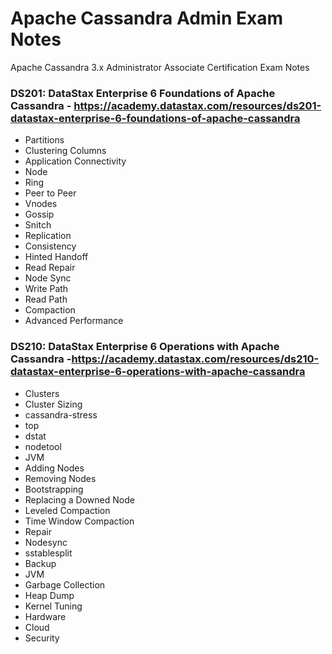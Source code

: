 # Apache Cassandra Admin Exam Notes
Apache Cassandra 3.x Administrator Associate Certification Exam Notes


### DS201: DataStax Enterprise 6 Foundations of Apache Cassandra - https://academy.datastax.com/resources/ds201-datastax-enterprise-6-foundations-of-apache-cassandra ###
* Partitions
* Clustering Columns
* Application Connectivity
* Node
* Ring
* Peer to Peer
* Vnodes
* Gossip
* Snitch
* Replication
* Consistency
* Hinted Handoff
* Read Repair
* Node Sync
* Write Path
* Read Path
* Compaction
* Advanced Performance

### DS210: DataStax Enterprise 6 Operations with Apache Cassandra -https://academy.datastax.com/resources/ds210-datastax-enterprise-6-operations-with-apache-cassandra ###
* Clusters
* Cluster Sizing
* cassandra-stress
* top
* dstat
* nodetool
* JVM
* Adding Nodes
* Removing Nodes
* Bootstrapping
* Replacing a Downed Node
* Leveled Compaction
* Time Window Compaction
* Repair
* Nodesync
* sstablesplit
* Backup
* JVM
* Garbage Collection
* Heap Dump
* Kernel Tuning
* Hardware
* Cloud
* Security
